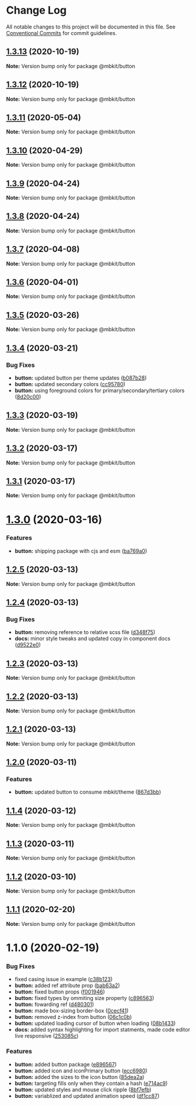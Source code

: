 # Change Log

All notable changes to this project will be documented in this file.
See [Conventional Commits](https://conventionalcommits.org) for commit guidelines.

## [1.3.13](https://github.com/mindbody/mbkit/compare/@mbkit/button@1.3.11...@mbkit/button@1.3.13) (2020-10-19)

**Note:** Version bump only for package @mbkit/button





## [1.3.12](https://github.com/mindbody/mbkit/compare/@mbkit/button@1.3.11...@mbkit/button@1.3.12) (2020-10-19)

**Note:** Version bump only for package @mbkit/button





## [1.3.11](https://github.com/mindbody/design-system/compare/@mbkit/button@1.3.10...@mbkit/button@1.3.11) (2020-05-04)

**Note:** Version bump only for package @mbkit/button





## [1.3.10](https://github.com/mindbody/design-system/compare/@mbkit/button@1.3.9...@mbkit/button@1.3.10) (2020-04-29)

**Note:** Version bump only for package @mbkit/button





## [1.3.9](https://github.com/mindbody/design-system/compare/@mbkit/button@1.3.7...@mbkit/button@1.3.9) (2020-04-24)

**Note:** Version bump only for package @mbkit/button





## [1.3.8](https://github.com/mindbody/design-system/compare/@mbkit/button@1.3.7...@mbkit/button@1.3.8) (2020-04-24)

**Note:** Version bump only for package @mbkit/button





## [1.3.7](https://github.com/mindbody/mbkit/compare/@mbkit/button@1.3.6...@mbkit/button@1.3.7) (2020-04-08)

**Note:** Version bump only for package @mbkit/button





## [1.3.6](https://github.com/mindbody/design-system/compare/@mbkit/button@1.3.5...@mbkit/button@1.3.6) (2020-04-01)

**Note:** Version bump only for package @mbkit/button





## [1.3.5](https://github.com/mindbody/design-system/compare/@mbkit/button@1.3.4...@mbkit/button@1.3.5) (2020-03-26)

**Note:** Version bump only for package @mbkit/button





## [1.3.4](https://github.com/mindbody/design-system/compare/@mbkit/button@1.3.3...@mbkit/button@1.3.4) (2020-03-21)


### Bug Fixes

* **button:** updated button per theme updates ([b087b28](https://github.com/mindbody/design-system/commit/b087b2876c4fdb1baf19e7d473e85cc9ea566bbf))
* **button:** updated secondary colors ([cc95780](https://github.com/mindbody/design-system/commit/cc95780f510cd8569b3408192e9eb7e28affbdb3))
* **button:** using foreground colors for primary/secondary/tertiary colors ([8d20c00](https://github.com/mindbody/design-system/commit/8d20c00d6e4325c7196acf6b43b3e849e4f5d394))





## [1.3.3](https://github.com/mindbody/design-system/compare/@mbkit/button@1.3.2...@mbkit/button@1.3.3) (2020-03-19)

**Note:** Version bump only for package @mbkit/button





## [1.3.2](https://github.com/mindbody/mbkit/compare/@mbkit/button@1.3.1...@mbkit/button@1.3.2) (2020-03-17)

**Note:** Version bump only for package @mbkit/button





## [1.3.1](https://github.com/mindbody/design-system/compare/@mbkit/button@1.3.0...@mbkit/button@1.3.1) (2020-03-17)

**Note:** Version bump only for package @mbkit/button





# [1.3.0](https://github.com/mindbody/design-system/compare/@mbkit/button@1.2.5...@mbkit/button@1.3.0) (2020-03-16)


### Features

* **button:** shipping package with cjs and esm ([ba769a0](https://github.com/mindbody/design-system/commit/ba769a095f8e89b50f2f2b223efebf3833f9a5ad))





## [1.2.5](https://github.com/mindbody/design-system/compare/@mbkit/button@1.2.4...@mbkit/button@1.2.5) (2020-03-13)

**Note:** Version bump only for package @mbkit/button





## [1.2.4](https://github.com/mindbody/design-system/compare/@mbkit/button@1.2.3...@mbkit/button@1.2.4) (2020-03-13)


### Bug Fixes

* **button:** removing reference to relative scss file ([d348f75](https://github.com/mindbody/design-system/commit/d348f75dbbbac851848848bcf416a92105233313))
* **docs:** minor style tweaks and updated copy in component docs ([d9522e0](https://github.com/mindbody/design-system/commit/d9522e0f1470800e3103793208e24a84739a5888))





## [1.2.3](https://github.com/mindbody/design-system/compare/@mbkit/button@1.2.2...@mbkit/button@1.2.3) (2020-03-13)

**Note:** Version bump only for package @mbkit/button





## [1.2.2](https://github.com/mindbody/design-system/compare/@mbkit/button@1.2.1...@mbkit/button@1.2.2) (2020-03-13)

**Note:** Version bump only for package @mbkit/button






## [1.2.1](https://github.com/mindbody/design-system/compare/@mbkit/button@1.2.0...@mbkit/button@1.2.1) (2020-03-13)

**Note:** Version bump only for package @mbkit/button

## [1.2.0](https://github.com/mindbody/design-system/compare/@mbkit/button@1.1.3...@mbkit/button@1.2.0) (2020-03-11)


### Features

* **button:** updated button to consume mbkit/theme ([867d3bb](https://github.com/mindbody/design-system/commit/867d3bbefed6974c9feb5872ceb2ac689c470044))

## [1.1.4](https://github.com/mindbody/design-system/compare/@mbkit/button@1.1.3...@mbkit/button@1.1.4) (2020-03-12)

**Note:** Version bump only for package @mbkit/button

## [1.1.3](https://github.com/mindbody/design-system/compare/@mbkit/button@1.1.2...@mbkit/button@1.1.3) (2020-03-11)

**Note:** Version bump only for package @mbkit/button





## [1.1.2](https://github.com/mindbody/design-system/compare/@mbkit/button@1.1.1...@mbkit/button@1.1.2) (2020-03-10)

**Note:** Version bump only for package @mbkit/button





## [1.1.1](https://github.com/mindbody/design-system/compare/@mbkit/button@1.1.0...@mbkit/button@1.1.1) (2020-02-20)

**Note:** Version bump only for package @mbkit/button





# 1.1.0 (2020-02-19)


### Bug Fixes

* fixed casing issue in example ([c38b123](https://github.com/mindbody/design-system/commit/c38b123493778e40f6c572b7ae576d0cc0942471))
* **button:** added ref attribute prop ([bab63a2](https://github.com/mindbody/design-system/commit/bab63a2e0d468a6e4b0656125a28205f720b8bb4))
* **button:** fixed button props ([f001946](https://github.com/mindbody/design-system/commit/f00194685bb9b7997825d92f437d998a95f465ac))
* **button:** fixed types by ommiting size property ([c896563](https://github.com/mindbody/design-system/commit/c896563561b938c6795cc2f36f7aaf0dd1a8c9a2))
* **button:** fowarding ref ([d480301](https://github.com/mindbody/design-system/commit/d480301e06516249237c53a038499d9a6051f547))
* **button:** made box-sizing border-box ([0cecf41](https://github.com/mindbody/design-system/commit/0cecf41f10198fc2e06c0fa25099818d3f271faa))
* **button:** removed z-index from button ([06c1c0b](https://github.com/mindbody/design-system/commit/06c1c0bd7c12481eddb32321a8a944ede83d37f2))
* **button:** updated loading cursor of button when loading ([08b1433](https://github.com/mindbody/design-system/commit/08b143378b34e356f85f9d29b2ca18a1d2fe839e))
* **docs:** added syntax highlighting for import statments, made code editor live responsive ([253085c](https://github.com/mindbody/design-system/commit/253085cdd5d9a7136effcbac135afe903e49d596))


### Features

* **button:** added button package ([e896567](https://github.com/mindbody/design-system/commit/e896567476488be0237c908d70411a1ace68b422))
* **button:** added icon and iconPrimary button ([ecc6980](https://github.com/mindbody/design-system/commit/ecc698075184110db2ffae8eb2fef3ae5a70199c))
* **button:** added the sizes to the icon button ([85dea2a](https://github.com/mindbody/design-system/commit/85dea2a73b076e074e249b0da49b9f23026f6c28))
* **button:** targeting fills only when they contain a hash ([e714ac9](https://github.com/mindbody/design-system/commit/e714ac91e0fb80461e829510d0233342b60e6027))
* **button:** updated styles and mouse click ripple ([8bf7efb](https://github.com/mindbody/design-system/commit/8bf7efb481b01fad61367e0f2f6d9e8e5117672b))
* **button:** variablized and updated animation speed ([df1cc87](https://github.com/mindbody/design-system/commit/df1cc87acd52057327adf32b796974180a7fab47))

